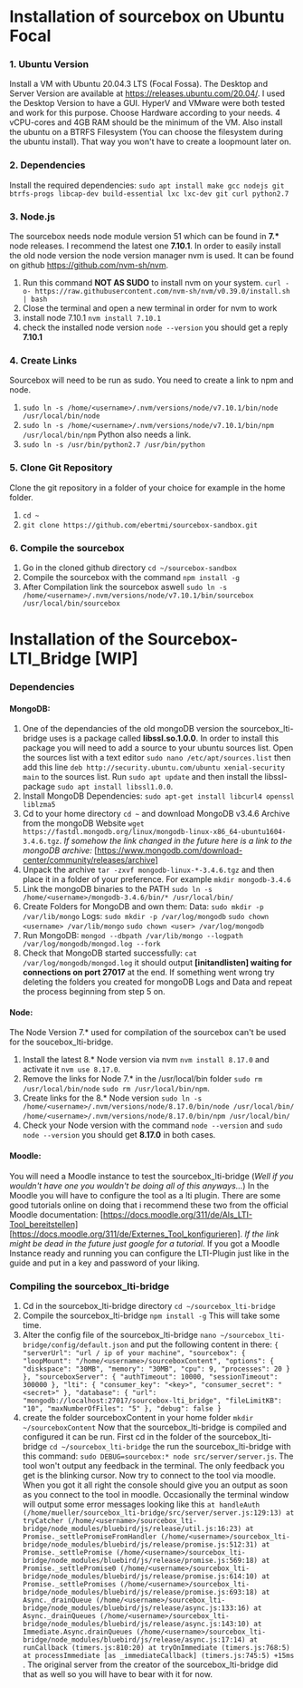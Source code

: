 # Installation of sourcebox on Ubuntu Focal
### 1. Ubuntu Version
Install a VM with Ubuntu 20.04.3 LTS (Focal Fossa). The Desktop and Server Version are available at https://releases.ubuntu.com/20.04/. I used the Desktop Version to have a GUI.
HyperV and VMware were both tested and work for this purpose. Choose Hardware according to your needs. 4 vCPU-cores and 4GB RAM should be the minimum of the VM. Also install the ubuntu on a BTRFS Filesystem (You can choose the filesystem during the ubuntu install). That way you won't have to create a loopmount later on.
### 2. Dependencies
Install the required dependencies:
`sudo apt install make gcc nodejs git btrfs-progs libcap-dev build-essential lxc lxc-dev git curl python2.7`
### 3. Node.js
The sourcebox needs node module version 51 which can be found in __7.*__ node releases. I recommend the latest one __7.10.1__. In order to easily install the old node version the node version manager nvm is used. It can be found on github https://github.com/nvm-sh/nvm. 
1. Run this command __NOT AS SUDO__ to install nvm on your system. `curl -o- https://raw.githubusercontent.com/nvm-sh/nvm/v0.39.0/install.sh | bash`
2. Close the terminal and open a new terminal in order for nvm to work
3. install node 7.10.1 `nvm install 7.10.1`
4. check the installed node version `node --version` you should get a reply __7.10.1__
### 4. Create Links
Sourcebox will need to be run as sudo. You need to create a link to npm and node.
1. `sudo ln -s /home/<username>/.nvm/versions/node/v7.10.1/bin/node /usr/local/bin/node`
2. `sudo ln -s /home/<username>/.nvm/versions/node/v7.10.1/bin/npm /usr/local/bin/npm`
Python also needs a link.
1. `sudo ln -s /usr/bin/python2.7 /usr/bin/python`
### 5. Clone Git Repository
Clone the git repository in a folder of your choice for example in the home folder.
1. `cd ~`
2. `git clone https://github.com/ebertmi/sourcebox-sandbox.git`
### 6. Compile the sourcebox
1. Go in the cloned github directory `cd ~/sourcebox-sandbox`
2. Compile the sourcebox with the command `npm install -g`
3. After Compilation link the sourcebox aswell `sudo ln -s /home/<username>/.nvm/versions/node/v7.10.1/bin/sourcebox /usr/local/bin/sourcebox`
# Installation of the Sourcebox-LTI_Bridge \[WIP\]
### Dependencies
#### MongoDB: 
1. One of the dependancies of the old mongoDB version the sourcebox_lti-bridge uses is a package called __libssl.so.1.0.0__. In order to install this package you will need to add a source to your ubuntu sources list. Open the sources list with a text editor `sudo nano /etc/apt/sources.list` then add this line `deb http://security.ubuntu.com/ubuntu xenial-security main` to the sources list. Run `sudo apt update` and then install the libssl-package `sudo apt install libssl1.0.0`.
2. Install MongoDB Dependencies: `sudo apt-get install libcurl4 openssl liblzma5`
3. Cd to your home directory `cd ~` and download MongoDB v3.4.6 Archive from the mongoDB Website `wget https://fastdl.mongodb.org/linux/mongodb-linux-x86_64-ubuntu1604-3.4.6.tgz`. *If somehow the link changed in the future here is a link to the mongoDB archive:* [https://www.mongodb.com/download-center/community/releases/archive]
4. Unpack the archive `tar -zxvf mongodb-linux-*-3.4.6.tgz` and then place it in a folder of your preference. For example `mkdir mongodb-3.4.6`
5. Link the mongoDB binaries to the PATH `sudo ln -s  /home/<username>/mongodb-3.4.6/bin/* /usr/local/bin/`
6. Create Folders for MongoDB and own them: Data: `sudo mkdir -p /var/lib/mongo` Logs: `sudo mkdir -p /var/log/mongodb` `sudo chown <username> /var/lib/mongo` `sudo chown <user> /var/log/mongodb`
7. Run MongoDB: `mongod --dbpath /var/lib/mongo --logpath /var/log/mongodb/mongod.log --fork`
8. Check that MongoDB started successfully: `cat /var/log/mongodb/mongod.log` it should output __\[initandlisten\] waiting for connections on port 27017__ at the end. If something went wrong try deleting the folders you created for mongoDB Logs and Data and repeat the process beginning from step 5 on.
#### Node:
The Node Version 7.* used for compilation of the sourcebox can't be used for the soucebox_lti-bridge.
1. Install the latest 8.* Node version via nvm `nvm install 8.17.0` and activate it `nvm use 8.17.0`.
2. Remove the links for Node 7.* in the /usr/local/bin folder `sudo rm /usr/local/bin/node` `sudo rm /usr/local/bin/npm`.
3. Create links for the 8.* Node version `sudo ln -s /home/<username>/.nvm/versions/node/8.17.0/bin/node /usr/local/bin/` `/home/<username>/.nvm/versions/node/8.17.0/bin/npm /usr/local/bin/`
4. Check your Node version with the command `node --version` and `sudo node --version` you should get __8.17.0__ in both cases.
#### Moodle:
You will need a Moodle instance to test the sourcebox_lti-bridge (*Well if you wouldn't have one you wouldn't be doing all of this anyways...*) In the Moodle you will have to configure the tool as a lti plugin. There are some good tutorials online on doing that i recommend these two from the official Moodle documentation: [https://docs.moodle.org/311/de/Als_LTI-Tool_bereitstellen] [https://docs.moodle.org/311/de/Externes_Tool_konfigurieren]. *If the link might be dead in the future just google for a tutorial.* If you got a Moodle Instance ready and running you can configure the LTI-Plugin just like in the guide and put in a key and password of your liking.
### Compiling the sourcebox_lti-bridge
1. Cd in the sourcebox_lti-bridge directory `cd ~/sourcebox_lti-bridge`
2. Compile the sourcebox_lti-bridge `npm install -g` This will take some time.
3. Alter the config file of the sourcebox_lti-bridge `nano ~/sourcebox_lti-bridge/config/default.json` and put the following content in there: 
   `{
    "serverUrl": "url / ip of your machine",
    "sourcebox": {
        "loopMount": "/home/<username>/sourceboxContent",
        "options": {
            "diskspace": "30MB",
            "memory": "30MB",
            "cpu": 9,
            "processes": 20
        }
    },
    "sourceboxServer": {
        "authTimeout": 10000,
        "sessionTimeout": 300000
    },
    "lti": {
        "consumer_key": "<key>",
        "consumer_secret": "<secret>"
    },
    "database": {
        "url": "mongodb://localhost:27017/sourcebox-lti_bridge",
        "fileLimitKB": "10",
        "maxNumberOfFiles": "5"
    },
    "debug": false
}`
4. create the folder sourceboxContent in your home folder `mkdir ~/sourceboxContent`
Now that the sourcebox_lti-bridge is compiled and configured it can be run. First cd in the folder of the sourcebox_lti-bridge `cd ~/sourcebox_lti-bridge` the run the sourcebox_lti-bridge with this command: `sudo DEBUG=sourcebox:* node src/server/server.js`. The tool won't output any feedback in the terminal. The only feedback you get is the blinking cursor. Now try to connect to the tool via moodle. When you got it all right the console should give you an output as soon as you connect to the tool in moodle. Occasionally the terminal window will output some error messages looking like this `at handleAuth (/home/mueller/sourcebox_lti-bridge/src/server/server.js:129:13)
    at tryCatcher (/home/<username>/sourcebox_lti-bridge/node_modules/bluebird/js/release/util.js:16:23)
    at Promise._settlePromiseFromHandler (/home/<username>/sourcebox_lti-bridge/node_modules/bluebird/js/release/promise.js:512:31)
    at Promise._settlePromise (/home/<username>/sourcebox_lti-bridge/node_modules/bluebird/js/release/promise.js:569:18)
    at Promise._settlePromise0 (/home/<username>/sourcebox_lti-bridge/node_modules/bluebird/js/release/promise.js:614:10)
    at Promise._settlePromises (/home/<username>/sourcebox_lti-bridge/node_modules/bluebird/js/release/promise.js:693:18)
    at Async._drainQueue (/home/<username>/sourcebox_lti-bridge/node_modules/bluebird/js/release/async.js:133:16)
    at Async._drainQueues (/home/<username>/sourcebox_lti-bridge/node_modules/bluebird/js/release/async.js:143:10)
    at Immediate.Async.drainQueues (/home/<username>/sourcebox_lti-bridge/node_modules/bluebird/js/release/async.js:17:14)
    at runCallback (timers.js:810:20)
    at tryOnImmediate (timers.js:768:5)
    at processImmediate [as _immediateCallback] (timers.js:745:5) +15ms
`. The original server from the creator of the sourcebox_lti-bridge did that as well so you will have to bear with it for now.
